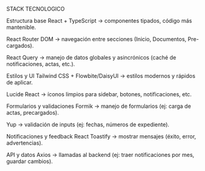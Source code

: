 STACK TECNOLOGICO

Estructura base
React + TypeScript → componentes tipados, código más mantenible.


React Router DOM → navegación entre secciones (Inicio, Documentos, Pre-cargados).


React Query → manejo de datos globales y asincrónicos (caché de notificaciones, actas, etc.).


 Estilos y UI
Tailwind CSS + Flowbite/DaisyUI → estilos modernos y rápidos de aplicar.


Lucide React → íconos limpios para sidebar, botones, notificaciones, etc.


Formularios y validaciones
Formik → manejo de formularios (ej: carga de actas, precargados).


Yup → validación de inputs (ej: fechas, números de expediente).


 Notificaciones y feedback
React Toastify → mostrar mensajes (éxito, error, advertencias).


API y datos
Axios → llamadas al backend (ej: traer notificaciones por mes, guardar cambios).

